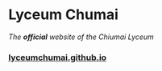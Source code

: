 # Lyceum Chumai
*The **official** website of the Chiumai Lyceum*
### [lyceumchumai.github.io](https://lyceumchumai.github.io)
